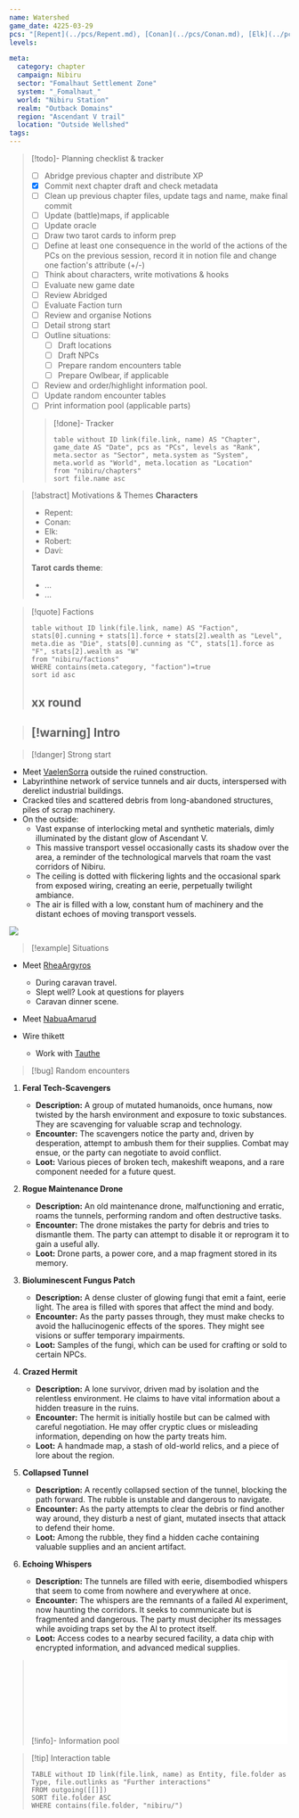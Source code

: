 ```yaml
---
name: Watershed
game_date: 4225-03-29
pcs: "[Repent](../pcs/Repent.md), [Conan](../pcs/Conan.md), [Elk](../pcs/Elk.md), [Robert](../pcs/Robert.md), [Davi](../pcs/Davi.md)"
levels: 

meta:
  category: chapter
  campaign: Nibiru
  sector: "Fomalhaut Settlement Zone"
  system: "_Fomalhaut_"
  world: "Nibiru Station"
  realm: "Outback Domains"
  region: "Ascendant V trail"
  location: "Outside Wellshed"
tags: 
---
```


> [!todo]- Planning checklist & tracker
> - [ ] Abridge previous chapter and distribute XP
> - [x] Commit next chapter draft and check metadata
> - [ ] Clean up previous chapter files, update tags and name, make final commit
> - [ ] Update (battle)maps, if applicable
> - [ ] Update oracle
> - [ ] Draw two tarot cards to inform prep
> - [ ] Define at least one consequence in the world of the actions of the PCs on the previous session, record it in notion file and change one faction's attribute (+/-)
> - [ ] Think about characters, write motivations & hooks
> - [ ] Evaluate new game date
> - [ ] Review Abridged
> - [ ] Evaluate Faction turn
> - [ ] Review and organise Notions
> - [ ] Detail strong start
> - [ ] Outline situations:
> 	- [ ] Draft locations 
> 	- [ ] Draft NPCs
> 	- [ ] Prepare random encounters table
> 	- [ ] Prepare Owlbear, if applicable
> - [ ] Review and order/highlight information pool.
> - [ ] Update random encounter tables
> - [ ] Print information pool (applicable parts)
> 
>> [!done]- Tracker 
>> ```dataview
>> table without ID link(file.link, name) AS "Chapter", game_date AS "Date", pcs as "PCs", levels as "Rank", meta.sector as "Sector", meta.system as "System", meta.world as "World", meta.location as "Location"
>> from "nibiru/chapters"
>> sort file.name asc
>> ```

> [!abstract] Motivations & Themes
> **Characters**
> - Repent: 
> - Conan:
> - Elk:
> - Robert:
> - Davi:
> 
> **Tarot cards theme**:
> - ...
> - ...

> [!quote] Factions 
> ```dataview
> table without ID link(file.link, name) AS "Faction", stats[0].cunning + stats[1].force + stats[2].wealth as "Level", meta.die as "Die", stats[0].cunning as "C", stats[1].force as "F", stats[2].wealth as "W"
> from "nibiru/factions"
> WHERE contains(meta.category, "faction")=true
> sort id asc
> ```
> 
> **xx round**
> - 
> 

> [!warning] Intro
> - 


> [!danger] Strong start

- Meet [VaelenSorra](../npcs/VaelenSorra.md) outside the ruined construction.
- Labyrinthine network of service tunnels and air ducts, interspersed with derelict industrial buildings. 
- Cracked tiles and scattered debris from long-abandoned structures, piles of scrap machinery.
- On the outside:
	- Vast expanse of interlocking metal and synthetic materials, dimly illuminated by the distant glow of Ascendant V.
	- This massive transport vessel occasionally casts its shadow over the area, a reminder of the technological marvels that roam the vast corridors of Nibiru.
	- The ceiling is dotted with flickering lights and the occasional spark from exposed wiring, creating an eerie, perpetually twilight ambiance.
	- The air is filled with a low, constant hum of machinery and the distant echoes of moving transport vessels. 

![](https://i.imgur.com/PxIZfJk.png)



> [!example] Situations 

- Meet [RheaArgyros](../npcs/RheaArgyros.md)
	- During caravan travel.
	- Slept well? Look at questions for players
	- Caravan dinner scene.

- Meet [NabuaAmarud](../npcs/NabuaAmarud.md)

- Wire thikett
	- Work with [Tauthe](../npcs/Tauthe.md)



> [!bug] Random encounters

1. **Feral Tech-Scavengers**
   - **Description:** A group of mutated humanoids, once humans, now twisted by the harsh environment and exposure to toxic substances. They are scavenging for valuable scrap and technology.
   - **Encounter:** The scavengers notice the party and, driven by desperation, attempt to ambush them for their supplies. Combat may ensue, or the party can negotiate to avoid conflict.
   - **Loot:** Various pieces of broken tech, makeshift weapons, and a rare component needed for a future quest.

2. **Rogue Maintenance Drone**
   - **Description:** An old maintenance drone, malfunctioning and erratic, roams the tunnels, performing random and often destructive tasks.
   - **Encounter:** The drone mistakes the party for debris and tries to dismantle them. The party can attempt to disable it or reprogram it to gain a useful ally.
   - **Loot:** Drone parts, a power core, and a map fragment stored in its memory.

3. **Bioluminescent Fungus Patch**
   - **Description:** A dense cluster of glowing fungi that emit a faint, eerie light. The area is filled with spores that affect the mind and body.
   - **Encounter:** As the party passes through, they must make checks to avoid the hallucinogenic effects of the spores. They might see visions or suffer temporary impairments.
   - **Loot:** Samples of the fungi, which can be used for crafting or sold to certain NPCs.

4. **Crazed Hermit**
   - **Description:** A lone survivor, driven mad by isolation and the relentless environment. He claims to have vital information about a hidden treasure in the ruins.
   - **Encounter:** The hermit is initially hostile but can be calmed with careful negotiation. He may offer cryptic clues or misleading information, depending on how the party treats him.
   - **Loot:** A handmade map, a stash of old-world relics, and a piece of lore about the region.

5. **Collapsed Tunnel**
   - **Description:** A recently collapsed section of the tunnel, blocking the path forward. The rubble is unstable and dangerous to navigate.
   - **Encounter:** As the party attempts to clear the debris or find another way around, they disturb a nest of giant, mutated insects that attack to defend their home.
   - **Loot:** Among the rubble, they find a hidden cache containing valuable supplies and an ancient artifact.

6. **Echoing Whispers**
   - **Description:** The tunnels are filled with eerie, disembodied whispers that seem to come from nowhere and everywhere at once.
   - **Encounter:** The whispers are the remnants of a failed AI experiment, now haunting the corridors. It seeks to communicate but is fragmented and dangerous. The party must decipher its messages while avoiding traps set by the AI to protect itself.
   - **Loot:** Access codes to a nearby secured facility, a data chip with encrypted information, and advanced medical supplies.

> [!info]- Information pool
> ![_hostileInformationPool](../_hostileInformationPool.md)

> [!tip] Interaction table 
> 
> ```dataview
> TABLE without ID link(file.link, name) as Entity, file.folder as Type, file.outlinks as "Further interactions"
> FROM outgoing([[]]) 
> SORT file.folder ASC
> WHERE contains(file.folder, "nibiru/")
> ```
